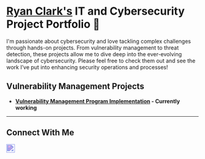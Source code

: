 # <a href="https://www.linkedin.com/in/clark--ryan/">Ryan Clark's</a> IT and Cybersecurity Project Portfolio 🔐

I'm passionate about cybersecurity and love tackling complex challenges through hands-on projects. From vulnerability management to threat detection, these projects allow me to dive deep into the ever-evolving landscape of cybersecurity. Please feel free to check them out and see the work I’ve put into enhancing security operations and processes!


## Vulnerability Management Projects

- **[Vulnerability Management Program Implementation](https://github.com/clark-ryan/vulnerability-management-program) - Currently working**
<!--- - **[Programmatic Vulnerability Remediations (PowerShell and BASH)](https://github.com/clark-ryan/programmatic-vulnerability-remediations)**
<!---
## Threat Hunting and Security Operations

 **[Threat Hunting Scenario (Tor Browser Usage)](https://github.com/clark-ryan/threat-hunting-scenario-tor)**-->

<hr/>

## Connect With Me

<a href="https://linkedin.com/in/ryan-k-clark">
  <img src="https://cdn.jsdelivr.net/npm/simple-icons@v3/icons/linkedin.svg" width="22px" style="filter: invert(16%) sepia(79%) saturate(1517%) hue-rotate(196deg) brightness(93%) contrast(96%);">
</a>


<!--
<img width="35" alt="image" src="https://github.com/user-attachments/assets/2f41c7cd-5ea8-4475-b451-a37161b6c3fb"> 
<img width="35" alt="image" src="https://github.com/user-attachments/assets/77649969-9910-4994-8b96-74a116cfb2a8">
-->




<!--
**clark-ryan/clark-ryan** is a ✨ _special_ ✨ repository because its `README.md` (this file) appears on your GitHub profile.

Here are some ideas to get you started:

- 🔭 I’m currently working on ...
- 🌱 I’m currently learning ...
- 👯 I’m looking to collaborate on ...
- 🤔 I’m looking for help with ...
- 💬 Ask me about ...
- 📫 How to reach me: ...
- 😄 Pronouns: ...
- ⚡ Fun fact: ...
-->
